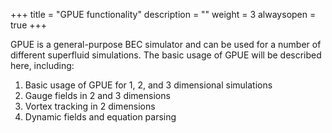 +++
title = "GPUE functionality"
description = ""
weight = 3
alwaysopen = true
+++

GPUE is a general-purpose BEC simulator and can be used for a number of different superfluid simulations.
The basic usage of GPUE will be described here, including:

1. Basic usage of GPUE for 1, 2, and 3 dimensional simulations
2. Gauge fields in 2 and 3 dimensions
3. Vortex tracking in 2 dimensions
4. Dynamic fields and equation parsing
